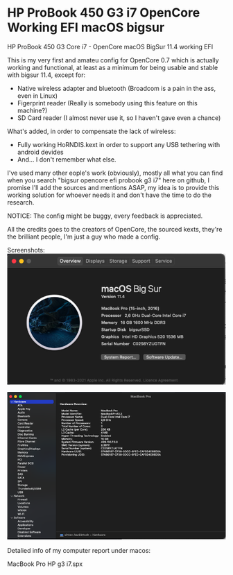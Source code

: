 # HP ProBook 450 G3 i7 OpenCore Working EFI macOS bigsur

HP ProBook 450 G3 Core i7 - OpenCore macOS BigSur 11.4 working EFI

This is my very first and amateu config for OpenCore 0.7 which is actually working and functional, at least as a minimum for being usable and stable with bigsur 11.4, except for:
- Native wireless adapter and bluetooth (Broadcom is a pain in the ass, even in Linux)
- Figerprint reader (Really is somebody using this feature on this machine?)
- SD Card reader (I almost never use it, so I haven't gave even a chance)

What's added, in order to compensate the lack of wireless:
- Fully working HoRNDIS.kext in order to support any USB tethering with android devides
- And... I don't remember what else.

I've used many other eople's work (obviously), mostly all what you can find when you search "bigsur opencore efi probook g3 i7" here on github, I promise I'll add the sources and mentions ASAP, my idea is to provide this working solution for whoever needs it and don't have the time to do the research.

NOTICE: The config might be buggy, every feedback is appreciated.

All the credits goes to the creators of OpenCore, the sourced kexts, they're the brilliant people, I'm just a guy who made a config.

Screenshots:
![Screenshot 2021-06-21 at 20.41.34](/assets/Screenshot%202021-06-21%20at%2020.41.34.png)

![Screenshot 2021-06-21 at 20.41.34](/assets/Screenshot%202021-06-21%20at%2020.42.05.png)

Detalied info of my computer report under macos:

MacBook Pro HP g3 i7.spx
